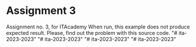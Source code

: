 # Assignment 3
Assignment no. 3, for ITAcademy
When run, this example does not produce expected result. Please, find out the problem with this source code.
"# ita-2023-2023" 
"# ita-2023-2023" 
"# ita-2023-2023" 
"# ita-2023-2023" 
